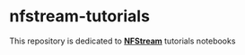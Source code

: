 # nfstream-tutorials
This repository is dedicated to [**NFStream**][repo] tutorials notebooks

[repo]: https://github.com/nfstream/nfstream
